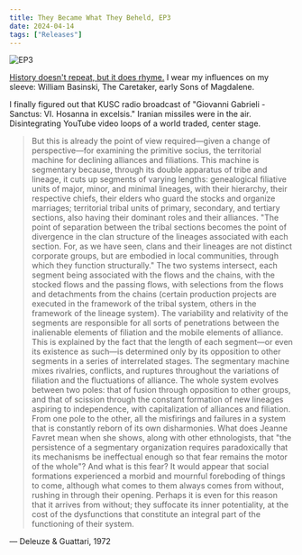 ```yaml
---
title: They Became What They Beheld, EP3
date: 2024-04-14
tags: ["Releases"]
---
```


![EP3](/images/ep3.jpg)

[History doesn't repeat, but it does rhyme.](https://theybecamewhattheybeheld.bandcamp.com/album/ep3) I wear my influences on my sleeve: William Basinski, The Caretaker, early Sons of Magdalene.

I finally figured out that KUSC radio broadcast of "Giovanni Gabrieli - Sanctus: VI. Hosanna in excelsis." Iranian missiles were in the air. Disintegrating YouTube video loops of a world traded, center stage.

> But this is already the point of view required—given a change of perspective—for examining the primitive socius, the territorial machine for declining alliances and filiations. This machine is segmentary because, through its double apparatus of tribe and lineage, it cuts up segments of varying lengths: genealogical filiative units of major, minor, and minimal lineages, with their hierarchy, their respective chiefs, their elders who guard the stocks and organize marriages; territorial tribal units of primary, secondary, and tertiary sections, also having their dominant roles and their alliances. "The point of separation between the tribal sections becomes the point of divergence in the clan structure of the lineages associated with each section. For, as we have seen, clans and their lineages are not distinct corporate groups, but are embodied in local communities, through which they function structurally." The two systems intersect, each segment being associated with the flows and the chains, with the stocked flows and the passing flows, with selections from the flows and detachments from the chains (certain production projects are executed in the framework of the tribal system, others in the framework of the lineage system). The variability and relativity of the segments are responsible for all sorts of penetrations between the inalienable elements of filiation and the mobile elements of alliance. This is explained by the fact that the length of each segment—or even its existence as such—is determined only by its opposition to other segments in a series of interrelated stages. The segmentary machine mixes rivalries, conflicts, and ruptures throughout the variations of filiation and the fluctuations of alliance. The whole system evolves between two poles: that of fusion through opposition to other groups, and that of scission through the constant formation of new lineages aspiring to independence, with capitalization of alliances and filiation. From one pole to the other, all the misfirings and failures in a system that is constantly reborn of its own disharmonies. What does Jeanne Favret mean when she shows, along with other ethnologists, that "the persistence of a segmentary organization requires paradoxically that its mechanisms be ineffectual enough so that fear remains the motor of the whole"? And what is this fear? It would appear that social formations experienced a morbid and mournful foreboding of things to come, although what comes to them always comes from without, rushing in through their opening. Perhaps it is even for this reason that it arrives from without; they suffocate its inner potentiality, at the cost of the dysfunctions that constitute an integral part of the functioning of their system.

— Deleuze & Guattari, 1972

